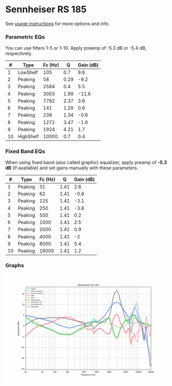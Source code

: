 # Sennheiser RS 185
See [usage instructions](https://github.com/jaakkopasanen/AutoEq#usage) for more options and info.

### Parametric EQs
You can use filters 1-5 or 1-10. Apply preamp of -5.3 dB or -5.4 dB, respectively.

|   # | Type      |   Fc (Hz) |    Q |   Gain (dB) |
|-----|-----------|-----------|------|-------------|
|   1 | LowShelf  |       105 | 0.7  |         9.6 |
|   2 | Peaking   |        58 | 0.29 |        -9.2 |
|   3 | Peaking   |      2584 | 0.4  |         5.5 |
|   4 | Peaking   |      3003 | 1.99 |       -11.6 |
|   5 | Peaking   |      7782 | 2.37 |         3.6 |
|   6 | Peaking   |       141 | 1.29 |         0.6 |
|   7 | Peaking   |       238 | 1.34 |        -0.6 |
|   8 | Peaking   |      1272 | 3.47 |        -1.6 |
|   9 | Peaking   |      1924 | 4.21 |         1.7 |
|  10 | HighShelf |     10000 | 0.7  |         0.4 |

### Fixed Band EQs
When using fixed band (also called graphic) equalizer, apply preamp of **-5.3 dB** (if available) and set gains manually with these parameters.

|   # | Type    |   Fc (Hz) |    Q |   Gain (dB) |
|-----|---------|-----------|------|-------------|
|   1 | Peaking |        31 | 1.41 |         2.6 |
|   2 | Peaking |        62 | 1.41 |        -0.8 |
|   3 | Peaking |       125 | 1.41 |        -3.1 |
|   4 | Peaking |       250 | 1.41 |        -3.8 |
|   5 | Peaking |       500 | 1.41 |         0.2 |
|   6 | Peaking |      1000 | 1.41 |         2.5 |
|   7 | Peaking |      2000 | 1.41 |         0.9 |
|   8 | Peaking |      4000 | 1.41 |        -2   |
|   9 | Peaking |      8000 | 1.41 |         5.4 |
|  10 | Peaking |     16000 | 1.41 |         1.2 |

### Graphs
![](./Sennheiser%20RS%20185.png)
